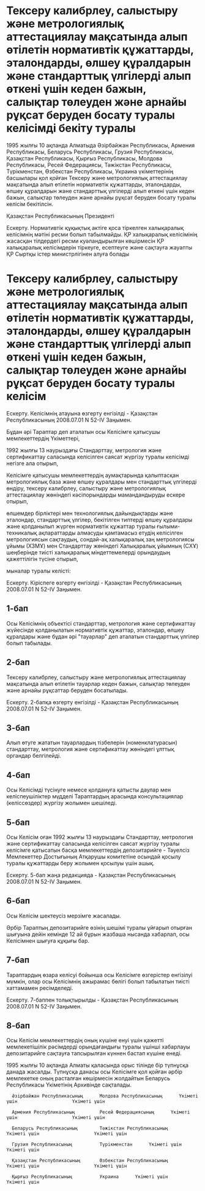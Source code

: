 # Тексеру калибрлеу, салыстыру және метрологиялық аттестациялау мақсатында алып өтiлетiн нормативтiк құжаттарды, эталондарды, өлшеу құралдарын және стандарттық үлгiлердi алып өткенi үшiн кеден бажын, салықтар төлеуден және арнайы рұқсат беруден босату туралы келiсiмдi бекiту туралы

1995 жылғы 10 ақпанда Алматыда Әзiрбайжан Республикасы, Армения Республикасы, Беларусь Республикасы, Грузия Республикасы, Қазақстан Республикасы, Қырғыз Республикасы, Молдова Республикасы, Ресей Федерациясы, Тәжiкстан Республикасы, Түрiкменстан, Өзбекстан Республикасы, Украина үкiметтерiнiң басшылары қол қойған Тексеру және метрологиялық аттестациялау мақсатында алып өтiлетiн нормативтiк құжаттарды, эталондарды, өлшеу құралдарын және стандарттық үлгiлердi алып өткенi үшiн кеден бажын, салықтар төлеуден және арнайы рұқсат беруден босату туралы келiсiм бекiтiлсiн.

Қазақстан Республикасының Президентi

Ескерту. Нормативтік құқықтық актіге қоса тіркелген халықаралық келісімнің мәтіні ресми болып табылмайды. ҚР халықаралық келісімінің жасасқан тілдердегі ресми куәландырылған көшірмесін ҚР халықаралық келісімдерін тіркеуге, есептеуге және сақтауға жауапты ҚР Сыртқы істер министрлігінен алуға болады

# Тексеру калибрлеу, салыстыру және метрологиялық аттестациялау мақсатында алып өтiлетiн нормативтiк құжаттарды, эталондарды, өлшеу құралдарын және стандарттық үлгiлердi алып өткенi үшiн кеден бажын, салықтар төлеуден және арнайы рұқсат беруден босату туралы келiсiм

Ескерту. Келісімнің атауына өзгерту енгізілді - Қазақстан Республикасының 2008.07.01 N 52-IV Заңымен.

Бұдан әрi Тараптар деп аталатын осы Келiсiмге қатысушы мемлекеттердiң Үкiметтерi,

1992 жылғы 13 наурыздағы Стандарттау, метрология және сертификаттау саласында келiсiлген саясат жүргiзу туралы келiсiмдi негiзге ала отырып,

Келiсiмге қатысушы мемлекеттердiң аумақтарында қалыптасқан метрологиялық база және өлшеу құралдары мен стандарттық үлгiлердi өндiру, тексеру калибрлеу, салыстыру және метрологиялық аттестациялау жөнiндегi кәсiпорындарды мамандандыруды ескере отырып,

өлшемдер бiрлiктерi мен технологиялық дайындықтарды және эталондар, стандарттық үлгiлер, бекiтiлген типтердi өлшеу құралдары және қолданылып жүрген нормативтiк құжаттар туралы ғылыми-техникалық ақпараттарды алмасуды қамтамасыз етудiң келiсiлген метрологиясын сақтаудың, сондай-ақ халықаралық заң метрологиясы ұйымы (ХЗМҰ) мен Стандарттау жөнiндегi Халықаралық ұйымның (СХҰ) шеңберiнде тиiстi халықаралық мiндеттемелердi орындаудың қажеттiлiгiн түсiне отырып,

мыналар туралы келiстi:

Ескерту. Кіріспеге өзгерту енгізілді - Қазақстан Республикасының 2008.07.01 N 52-IV Заңымен.

## 1-бап

Осы Келiсiмнiң объектiсi стандарттар, метрология және сертификаттау жүйесiнде қолданылатын нормативтiк құжаттар, эталондар, өлшеу құралдары және бұдан әрi "тауарлар" деп аталатын стандарттық үлгiлер болып табылады.

## 2-бап

Тексеру калибрлеу, салыстыру және метрологиялық аттестациялау мақсатында алып өтiлетiн тауарлар кеден бажын, салықтар төлеуден және арнайы рұқсаттар беруден босатылады.

Ескерту. 2-бапқа өзгерту енгізілді - Қазақстан Республикасының 2008.07.01 N 52-IV Заңымен.

## 3-бап

Алып өтуге жататын тауарлардың тiзбелерiн (номенклатурасын) стандарттау, метрология және сертификаттау жөнiндегi ұлттық органдар белгiлейдi.

## 4-бап

Осы Келiсiмдi түсiнуге немесе қолдануға қатысты даулар мен келiспеушiлiктер мүдделi Тараптардың арасында консультациялар (келiссөздер) жүргiзу жолымен шешiледi.

## 5-бап

Осы Келісім оған 1992 жылғы 13 наурыздағы Стандарттау, метрология және сертификаттау саласында келісілген саясат жүргізу туралы келісімге қатысатын басқа мемлекеттердің депозитарийге - Тәуелсіз Мемлекеттер Достығының Атқарушы комитетіне осындай қосылу туралы құжаттарды беру жолымен қосылуы үшін ашық.

Ескерту. 5-бап жаңа редакцияда - Қазақстан Республикасының 2008.07.01 N 52-IV Заңымен.

## 6-бап

Осы Келiсiм шектеусiз мерзiмге жасалады.

Әрбiр Тараптың депозитарийге өзiнiң шешiмi туралы ұйғарып отырған шығуына дейiн кемiнде 12 ай бұрын жазбаша нысанда хабарлап, осы Келiсiмнен шығуға құқығы бар.

## 7-бап

Тараптардың өзара келісуі бойынша осы Келісімге өзгерістер енгізілуі мүмкін, олар осы Келісімнің ажырамас бөлігі болып табылатын тиісті хаттамамен ресімделеді.

Ескерту. 7-баппен толықтырылды - Қазақстан Республикасының 2008.07.01 N 52-IV Заңымен.

## 8-бап

Осы Келiсiм мемлекеттердiң оның күшiне енуi үшiн қажеттi мемлекетiшiлiк рәсiмдердi орындағандығы туралы үшiншi хабарлауы депозитарийге сақтауға тапсырылған күннен бастап күшiне енедi.

1995 жылғы 10 ақпанда Алматы қаласында орыс тiлiнде бiр түпнұсқа данада жасалды. Түпнұсқа данасы осы Келiсiмге қол қойған әрбiр мемлекетке оның расталған көшiрмесiн жолдайтын Беларусь Республикасы Үкiметiнiң Архивiнде сақталады.

      Әзiрбайжан Республикасының      Молдова Республикасының      Үкiметi үшiн                    Үкiметi үшiн

      Армения Республикасының         Ресей Федерациясының      Үкiметi үшiн                    Үкiметi үшiн

      Беларусь Республикасының        Тәжiкстан Республикасының      Үкiметi үшiн                    Үкiметi үшiн

      Грузия Республикасының          Түрiкменстан      Үкiметi үшiн                    Үкiметi үшiн

      Қазақстан Республикасының       Өзбекстан Республикасының      Үкiметi үшiн                    Үкiметi үшiн

      Қырғыз Республикасының          Украина      Үкiметi үшiн                    Үкiметi үшiн

